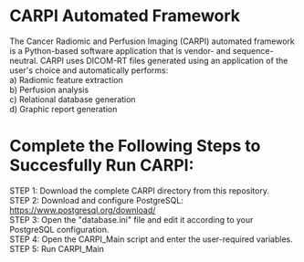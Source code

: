 # CARPI Automated Framework
The Cancer Radiomic and Perfusion Imaging (CARPI) automated framework is a Python-based software application that is vendor- and sequence-neutral. CARPI uses DICOM-RT files generated using an application of the user's choice and automatically performs: <br />
a) Radiomic feature extraction <br />
b) Perfusion analysis <br />
c) Relational database generation <br />
d) Graphic report generation

# Complete the Following Steps to Succesfully Run CARPI:
STEP 1: Download the complete CARPI directory from this repository. <br />
STEP 2: Download and configure PostgreSQL: https://www.postgresql.org/download/ <br />
STEP 3: Open the "database.ini" file and edit it according to your PostgreSQL configuration. <br />
STEP 4: Open the CARPI_Main script and enter the user-required variables. <br />
STEP 5: Run CARPI_Main
